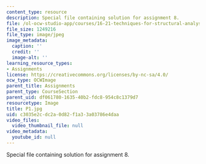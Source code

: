 ```yaml
---
content_type: resource
description: Special file containing solution for assignment 8.
file: /ol-ocw-studio-app/courses/16-21-techniques-for-structural-analysis-and-design-spring-2005/c3035e2cdc2a0d82f1a33a03786e4daa_P1.jpg
file_size: 1249216
file_type: image/jpeg
image_metadata:
  caption: ''
  credit: ''
  image-alt: ''
learning_resource_types:
- Assignments
license: https://creativecommons.org/licenses/by-nc-sa/4.0/
ocw_type: OCWImage
parent_title: Assignments
parent_type: CourseSection
parent_uid: df061780-1635-40b2-fdc8-954c8c1379d7
resourcetype: Image
title: P1.jpg
uid: c3035e2c-dc2a-0d82-f1a3-3a03786e4daa
video_files:
  video_thumbnail_file: null
video_metadata:
  youtube_id: null
---
```

Special file containing solution for assignment 8.